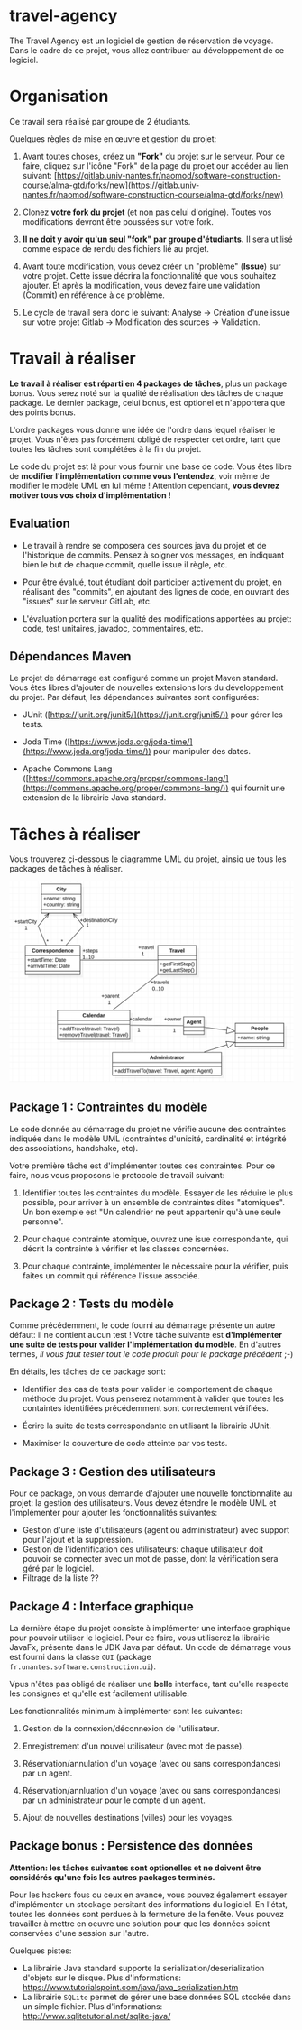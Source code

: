 # travel-agency

The Travel Agency est un logiciel de gestion de réservation de voyage.
Dans le cadre de ce projet, vous allez contribuer au développement de ce logiciel.


# Organisation

Ce travail sera réalisé par groupe de 2 étudiants.

Quelques règles de mise en œuvre et gestion du projet:

1. Avant toutes choses, créez un **"Fork"** du projet sur le serveur.
Pour ce faire, cliquez sur l'icône "Fork" de la page du projet our accéder au lien suivant: [https://gitlab.univ-nantes.fr/naomod/software-construction-course/alma-gtd/forks/new](https://gitlab.univ-nantes.fr/naomod/software-construction-course/alma-gtd/forks/new)

2. Clonez **votre fork du projet** (et non pas celui d'origine). Toutes vos modifications devront être poussées sur votre fork.

3. **Il ne doit y avoir qu'un seul "fork" par groupe d'étudiants.** Il sera utilisé comme espace de rendu des fichiers lié au projet.

4. Avant toute modification, vous devez créer un "problème" (**Issue**) sur votre projet. Cette issue décrira la fonctionnalité que vous souhaitez ajouter. Et après la modification, vous devez faire une validation (Commit) en référence à ce problème.

5. Le cycle de travail sera donc le suivant: Analyse -> Création d'une issue sur votre projet Gitlab -> Modification des sources -> Validation.

# Travail à réaliser

**Le travail à réaliser est réparti en 4 packages de tâches**, plus un package bonus. Vous serez noté sur la qualité de réalisation des tâches de chaque package. Le dernier package, celui bonus, est optionel et n'apportera que des points bonus.

L'ordre packages vous donne une idée de l'ordre dans lequel réaliser le projet. Vous n'êtes pas forcément obligé de respecter cet ordre, tant que toutes les tâches sont complétées à la fin du projet.

Le code du projet est là pour vous fournir une base de code. Vous êtes libre de **modifier l'implémentation comme vous l'entendez**, voir même de modifier le modèle UML en lui même ! Attention cependant, **vous devrez motiver tous vos choix d'implémentation !**

## Evaluation

* Le travail à rendre se composera des sources java du projet et de l'historique de commits. Pensez à soigner vos messages, en indiquant bien le but de chaque commit, quelle issue il règle, etc.

* Pour être évalué, tout étudiant doit participer activement du projet, en réalisant des "commits", en ajoutant des lignes de code, en ouvrant des "issues" sur le serveur GitLab, etc.

* L'évaluation portera sur la qualité des modifications apportées au projet: code, test unitaires, javadoc, commentaires, etc.

## Dépendances Maven

Le projet de démarrage est configuré comme un projet Maven standard. Vous êtes libres d'ajouter de nouvelles extensions lors du développement du projet. Par défaut, les dépendances suivantes sont configurées:
* JUnit ([https://junit.org/junit5/](https://junit.org/junit5/)) pour gérer les tests.

* Joda Time ([https://www.joda.org/joda-time/](https://www.joda.org/joda-time/)) pour manipuler des dates.

* Apache Commons Lang ([https://commons.apache.org/proper/commons-lang/](https://commons.apache.org/proper/commons-lang/)) qui fournit une extension de la librairie Java standard.

# Tâches à réaliser

Vous trouverez çi-dessous le diagramme UML du projet, ainsiq ue tous les packages de tâches à réaliser.

![UML projet](uml.png)

## Package 1 : Contraintes du modèle

Le code donnée au démarrage du projet ne vérifie aucune des contraintes indiquée dans le modèle UML (contraintes d'unicité, cardinalité et intégrité des associations, handshake, etc).

Votre première tâche est d'implémenter toutes ces contraintes. Pour ce faire, nous vous proposons le protocole de travail suivant:

1. Identifier toutes les contraintes du modèle. Essayer de les réduire le plus possible, pour arriver à un ensemble de contraintes dites "atomiques". Un bon exemple est "Un calendrier ne peut appartenir qu'à une seule personne".

2. Pour chaque contrainte atomique, ouvrez une isue correspondante, qui décrit la contrainte à vérifier et les classes concernées.

3. Pour chaque contrainte, implémenter le nécessaire pour la vérifier, puis faites un commit qui référence l'issue associée.

## Package 2 : Tests du modèle

Comme précédemment, le code fourni au démarrage présente un autre défaut: il ne contient aucun test ! Votre tâche suivante est **d'implémenter une suite de tests pour valider l'implémentation du modèle**. En d'autres termes, *il vous faut tester tout le code produit pour le package précédent* ;-)

En détails, les tâches de ce package sont:
* Identifier des cas de tests pour valider le comportement de chaque méthode du projet. Vous penserez notamment à valider que toutes les containtes identifiées précédemment sont correctement vérifiées.

* Écrire la suite de tests correspondante en utilisant la librairie JUnit.

* Maximiser la couverture de code atteinte par vos tests.

## Package 3 : Gestion des utilisateurs

Pour ce package, on vous demande d'ajouter une nouvelle fonctionnalité au projet: la gestion des utilisateurs. Vous devez étendre le modèle UML et l'implémenter pour ajouter les fonctionnalités suivantes:

* Gestion d'une liste d'utilisateurs (agent ou administrateur) avec support pour l'ajout et la suppression.
* Gestion de l'identification des utilisateurs: chaque utilisateur doit pouvoir se connecter avec un mot de passe, dont la vérification sera géré par le logiciel.
* Filtrage de la liste ??

## Package 4 : Interface graphique

La dernière étape du projet consiste à implémenter une interface graphique pour pouvoir utiliser le logiciel. Pour ce faire, vous utiliserez la librairie JavaFx, présente dans le JDK Java par défaut. Un code de démarrage vous est fourni dans la classe `GUI` (package `fr.unantes.software.construction.ui`).

Vpus n'êtes pas obligé de réaliser une **belle** interface, tant qu'elle respecte les consignes et qu'elle est facilement utilisable.

Les fonctionnalités minimum à implémenter sont les suivantes:
1. Gestion de la connexion/déconnexion de l'utilisateur.

2. Enregistrement d'un nouvel utilisateur (avec mot de passe).

3. Réservation/annulation d'un voyage (avec ou sans correspondances) par un agent.

4. Réservation/annluation d'un voyage (avec ou sans correspondances) par un administrateur pour le compte d'un agent.

5. Ajout de nouvelles destinations (villes) pour les voyages.

## Package bonus : Persistence des données

**Attention: les tâches suivantes sont optionelles et ne doivent être considérés qu'une fois les autres packages terminés.**

Pour les hackers fous ou ceux en avance, vous pouvez également essayer d'implémenter un stockage persitant des informations du logiciel. En l'état, toutes les données sont perdues à la fermeture de la fenête. Vous pouvez travailler à mettre en oeuvre une solution pour que les données soient conservées d'une session sur l'autre.

Quelques pistes:
* La librairie Java standard supporte la serialization/deserialization d'objets sur le disque. Plus d'informations: https://www.tutorialspoint.com/java/java_serialization.htm
* La librairie `SQLite` permet de gérer une base données SQL stockée dans un simple fichier. Plus d'informations: http://www.sqlitetutorial.net/sqlite-java/
